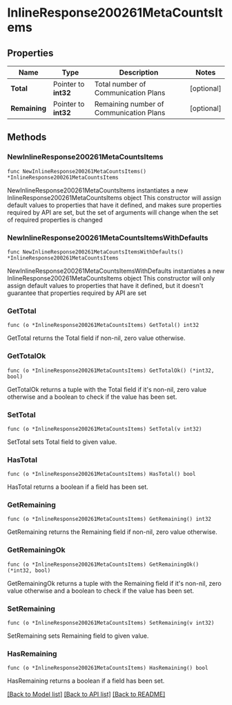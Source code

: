 # InlineResponse200261MetaCountsItems

## Properties

Name | Type | Description | Notes
------------ | ------------- | ------------- | -------------
**Total** | Pointer to **int32** | Total number of Communication Plans | [optional] 
**Remaining** | Pointer to **int32** | Remaining number of Communication Plans | [optional] 

## Methods

### NewInlineResponse200261MetaCountsItems

`func NewInlineResponse200261MetaCountsItems() *InlineResponse200261MetaCountsItems`

NewInlineResponse200261MetaCountsItems instantiates a new InlineResponse200261MetaCountsItems object
This constructor will assign default values to properties that have it defined,
and makes sure properties required by API are set, but the set of arguments
will change when the set of required properties is changed

### NewInlineResponse200261MetaCountsItemsWithDefaults

`func NewInlineResponse200261MetaCountsItemsWithDefaults() *InlineResponse200261MetaCountsItems`

NewInlineResponse200261MetaCountsItemsWithDefaults instantiates a new InlineResponse200261MetaCountsItems object
This constructor will only assign default values to properties that have it defined,
but it doesn't guarantee that properties required by API are set

### GetTotal

`func (o *InlineResponse200261MetaCountsItems) GetTotal() int32`

GetTotal returns the Total field if non-nil, zero value otherwise.

### GetTotalOk

`func (o *InlineResponse200261MetaCountsItems) GetTotalOk() (*int32, bool)`

GetTotalOk returns a tuple with the Total field if it's non-nil, zero value otherwise
and a boolean to check if the value has been set.

### SetTotal

`func (o *InlineResponse200261MetaCountsItems) SetTotal(v int32)`

SetTotal sets Total field to given value.

### HasTotal

`func (o *InlineResponse200261MetaCountsItems) HasTotal() bool`

HasTotal returns a boolean if a field has been set.

### GetRemaining

`func (o *InlineResponse200261MetaCountsItems) GetRemaining() int32`

GetRemaining returns the Remaining field if non-nil, zero value otherwise.

### GetRemainingOk

`func (o *InlineResponse200261MetaCountsItems) GetRemainingOk() (*int32, bool)`

GetRemainingOk returns a tuple with the Remaining field if it's non-nil, zero value otherwise
and a boolean to check if the value has been set.

### SetRemaining

`func (o *InlineResponse200261MetaCountsItems) SetRemaining(v int32)`

SetRemaining sets Remaining field to given value.

### HasRemaining

`func (o *InlineResponse200261MetaCountsItems) HasRemaining() bool`

HasRemaining returns a boolean if a field has been set.


[[Back to Model list]](../README.md#documentation-for-models) [[Back to API list]](../README.md#documentation-for-api-endpoints) [[Back to README]](../README.md)


